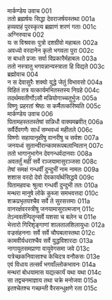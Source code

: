 मार्कण्डेय उवाच	001  
ततो ब्रह्मर्षयः सिद्धा देवराजर्षयस्तथा	001a  
हव्यवाहं पुरस्कृत्य ब्रह्माणं शरणं गताः	001c  
अग्निरुवाच	002  
यः स विश्रवसः पुत्रो दशग्रीवो महाबलः	002a  
अवध्यो वरदानेन कृतो भगवता पुरा	002c  
स बाधते प्रजाः सर्वा विप्रकारैर्महाबलः	003a  
ततो नस्त्रातु भगवन्नान्यस्त्राता हि विद्यते	003c  
ब्रह्मोवाच	004  
न स देवासुरैः शक्यो युद्धे जेतुं विभावसो	004a  
विहितं तत्र यत्कार्यमभितस्तस्य निग्रहे	004c  
तदर्थमवतीर्णोऽसौ मन्नियोगाच्चतुर्भुजः	005a  
विष्णुः प्रहरतां श्रेष्ठः स कर्मैतत्करिष्यति	005c  
मार्कण्डेय उवाच	006  
पितामहस्ततस्तेषां सन्निधौ वाक्यमब्रवीत्	006a  
सर्वैर्देवगणैः सार्धं सम्भवध्वं महीतले	006c  
विष्णोः सहायानृक्षीषु वानरीषु च सर्वशः	007a  
जनयध्वं सुतान्वीरान्कामरूपबलान्वितान्	007c  
ततो भागानुभागेन देवगन्धर्वदानवाः	008a  
अवतर्तुं महीं सर्वे रञ्जयामासुरञ्जसा	008c  
तेषां समक्षं गन्धर्वीं दुन्दुभीं नाम नामतः	009a  
शशास वरदो देवो देवकार्यार्थसिद्धये	009c  
पितामहवचः श्रुत्वा गन्धर्वी दुन्दुभी ततः	010a  
मन्थरा मानुषे लोके कुब्जा समभवत्तदा	010c  
शक्रप्रभृतयश्चैव सर्वे ते सुरसत्तमाः	011a  
वानरर्क्षवरस्त्रीषु जनयामासुरात्मजान्	011c  
तेऽन्ववर्तन्पितॄन्सर्वे यशसा च बलेन च	011e  
भेत्तारो गिरिशृङ्गाणां शालतालशिलायुधाः	012a  
वज्रसंहननाः सर्वे सर्वे चौघबलास्तथा	012c  
कामवीर्यधराश्चैव सर्वे युद्धविशारदाः	013a  
नागायुतसमप्राणा वायुवेगसमा जवे	013c  
यत्रेच्छकनिवासाश्च केचिदत्र वनौकसः	013e  
एवं विधाय तत्सर्वं भगवाँल्लोकभावनः	014a  
मन्थरां बोधयामास यद्यत्कार्यं यथा यथा	014c  
सा तद्वचनमाज्ञाय तथा चक्रे मनोजवा	015a  
इतश्चेतश्च गच्छन्ती वैरसन्धुक्षणे रता	015c  
